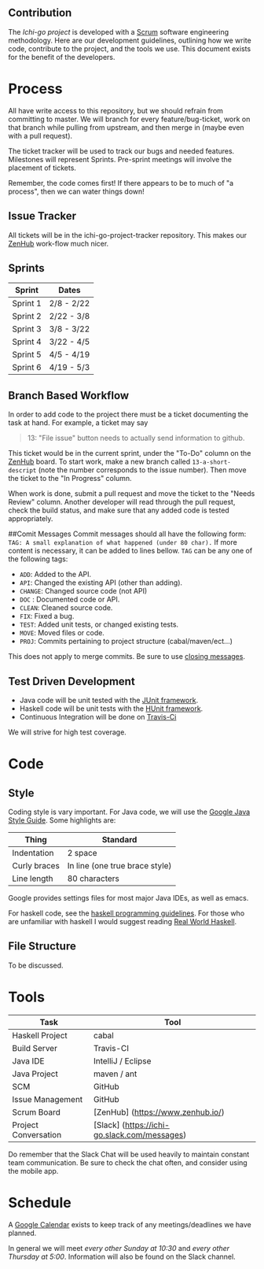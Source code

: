 Contribution
------------
The *Ichi-go project* is developed with a
[Scrum](http://en.wikipedia.org/wiki/Scrum_%28software_development%29)
software engineering methodology. Here are our development guidelines,
outlining how we write code, contribute to the project, and the tools
we use. This document exists for the benefit of the developers.

# Process

All have write access to this repository, but we should refrain from
committing to master. We will branch for every
feature/bug-ticket, work on that branch while pulling from upstream,
and then merge in (maybe even with a pull request).

The ticket tracker will be used to track our bugs and needed
features. Milestones will represent Sprints. Pre-sprint meetings will
involve the placement of tickets.

Remember, the code comes first! If there appears to be to much of "a
process", then we can water things down!

## Issue Tracker

All tickets will be in the ichi-go-project-tracker repository. This
makes our [ZenHub](zenhub.io) work-flow much nicer.

## Sprints
| Sprint   | Dates      |
|----------|------------|
| Sprint 1 | 2/8 - 2/22 |
| Sprint 2 | 2/22 - 3/8 |
| Sprint 3 | 3/8 - 3/22 |
| Sprint 4 | 3/22 - 4/5 |
| Sprint 5 | 4/5 - 4/19 |
| Sprint 6 | 4/19 - 5/3 |

## Branch Based Workflow
In order to add code to the project there must be a ticket documenting
the task at hand. For example, a ticket may say

> 13: "File issue" button needs to actually send information to
> github.

This ticket would be in the current sprint, under the "To-Do" column
on the [ZenHub](https://www.zenhub.io/) board. To start work, make a
new branch called `13-a-short-descript` (note the number corresponds
to the issue number). Then move the ticket to the "In Progress"
column.

When work is done, submit a pull request and move the ticket to the
"Needs Review" column. Another developer will read through the pull
request, check the build status, and make sure that any added code is
tested appropriately.

##Comit Messages
Commit messages should all have the following form:
```TAG: A small explanation of what happened (under 80 char).```
If more content is necessary, it can be added to lines bellow. `TAG` can
be any one of the following tags:
* `ADD`: Added to the API.
* `API`: Changed the existing API (other than adding).
* `CHANGE`: Changed source code (not API)
* `DOC` : Documented code or API.
* `CLEAN`: Cleaned source code.
* `FIX`: Fixed a bug.
* `TEST`: Added unit tests, or changed existing tests.
* `MOVE`: Moved files or code.
* `PROJ`: Commits pertaining to project structure (cabal/maven/ect...)

This does not apply to merge commits. Be sure to use
[closing messages](https://help.github.com/articles/closing-issues-via-commit-messages/).

## Test Driven Development

* Java code will be unit tested with the
[JUnit framework](http://junit.org/).
* Haskell code will be unit tests with the
[HUnit framework](http://hackage.haskell.org/package/HUnit).
* Continuous Integration will be done on
[Travis-Ci](https://travis-ci.org)

We will strive for high test coverage.

# Code

## Style

Coding style is vary important. For Java code, we will use the
[Google Java Style Guide](https://google-styleguide.googlecode.com/svn/trunk/javaguide.html).
Some highlights are:

| Thing        | Standard |
|--------------|----------|
| Indentation  | 2 space  |
| Curly braces | In line (one true brace style) |
| Line length  | 80 characters |

Google provides settings files for most major Java IDEs, as well as
emacs.

For haskell code, see the
[haskell programming guidelines](https://wiki.haskell.org/Programming_guidelines).
For those who are unfamiliar with haskell I would suggest reading
[Real World Haskell](http://book.realworldhaskell.org/).

## File Structure

To be discussed.

# Tools

| Task       | Tool             |
|------------|------------------|
| Haskell Project | cabal       |
| Build Server    | Travis-CI   |
| Java IDE | IntelliJ / Eclipse |
| Java Project | maven / ant    |
| SCM | GitHub                  |
| Issue Management | GitHub     |
| Scrum Board | [ZenHub] (https://www.zenhub.io/) |
| Project Conversation | [Slack] (https://ichi-go.slack.com/messages)|

Do remember that the Slack Chat will be used heavily to maintain
constant team communication. Be sure to check the chat often, and
consider using the mobile app.

# Schedule

A
[Google Calendar](https://www.google.com/calendar/embed?src=8542vsvk5t04na3e0gf13nmam4%40group.calendar.google.com&ctz=America/Denver)
exists to keep track of any meetings/deadlines we have planned.

In general we will meet *every other Sunday at 10:30* and *every
other Thursday at 5:00*. Information will also be found on the Slack
channel.
